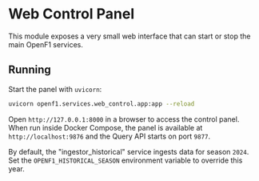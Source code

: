 # Web Control Panel

This module exposes a very small web interface that can start or stop the
main OpenF1 services.

## Running

Start the panel with `uvicorn`:

```bash
uvicorn openf1.services.web_control.app:app --reload
```

Open `http://127.0.0.1:8000` in a browser to access the control panel. When run
inside Docker Compose, the panel is available at `http://localhost:9876` and the
Query API starts on port `9877`.

By default, the "ingestor_historical" service ingests data for season `2024`.
Set the `OPENF1_HISTORICAL_SEASON` environment variable to override this year.
